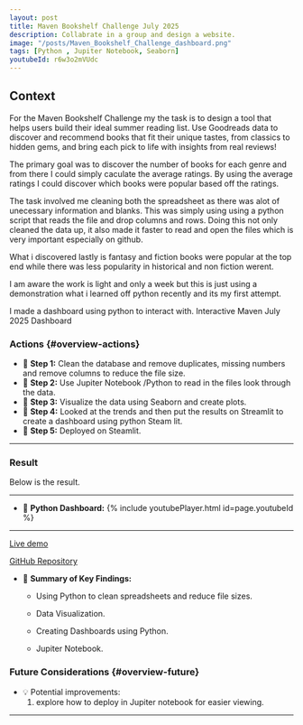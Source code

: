 ```yaml
---
layout: post
title: Maven Bookshelf Challenge July 2025
description: Collabrate in a group and design a website.
image: "/posts/Maven_Bookshelf_Challenge_dashboard.png"
tags: [Python , Jupiter Notebook, Seaborn]
youtubeId: r6w3o2mVUdc
---
```


## Context

For the Maven Bookshelf Challenge my the task is to design a tool that helps users build their ideal summer reading list. Use Goodreads data to discover and recommend books that fit their unique tastes, from classics to hidden gems, and bring each pick to life with insights from real reviews!

The primary goal was to discover the number of books for each genre and from there I could simply caculate the average ratings. By using the average ratings I could discover which books were popular based off the ratings.

The task involved me cleaning both the spreadsheet as there was alot of unecessary information and blanks. This was simply using using a python script that reads the file and drop columns and rows. Doing this not only cleaned the data up, it also made it faster to read and open the files which is very important especially on github.

What i discovered lastly is fantasy and fiction books were popular at the top end while there was less popularity in historical and non fiction werent.

I am aware the work is light and only a week but this is just using a demonstration what i learned off python recently and its my first attempt.

I made a dashboard using python to interact with. Interactive Maven July 2025 Dashboard


### Actions  {#overview-actions}
- 🔹 **Step 1:** Clean the database and remove duplicates, missing numbers and remove columns to reduce the file size.
- 🔹 **Step 2:** Use Jupiter Notebook /Python to read in the files look through the data. 
- 🔹 **Step 3:** Visualize the data using Seaborn and create plots. 
- 🔹 **Step 4:** Looked at the trends and then put the results on Streamlit to create a dashboard using python Steam lit.
- 🔹 **Step 5:** Deployed on Steamlit.  

---

### Result

Below is the result.

---
- 📌 **Python Dashboard:** 
{% include youtubePlayer.html id=page.youtubeId %}

---

[Live demo](https://mavenbookshelfchallengejuly2025-ycuxycuiz2dqvvtae2pcgn.streamlit.app/)

[GitHub Repository](https://github.com/DarrenSmith10/Maven_Bookshelf_Challenge_July_2025)



- 📝 **Summary of Key Findings:**  
  - Using Python to clean spreadsheets and reduce file sizes.

  -  Data Visualization.

  - Creating Dashboards using Python.

  - Jupiter Notebook.

  


### Future Considerations  {#overview-future}
- 💡 Potential improvements:
  1. explore how to deploy in Jupiter notebook for easier viewing.

  

---